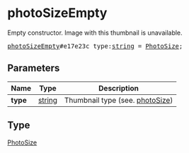 # photoSizeEmpty

Empty constructor. Image with this thumbnail is unavailable.

<pre>
<a href="../constructor/photoSizeEmpty.md">photoSizeEmpty</a>#e17e23c type:<a href="../type/string.md">string</a> = <a href="../type/PhotoSize.md">PhotoSize</a>;</pre>
## Parameters

| Name | Type | Description |
|------|:----:|-------------|
| **type** | <a href="../type/string.md">string</a> | Thumbnail type (see. [photoSize](photoSize.md)) |

## Type

<a href="../type/PhotoSize.md">PhotoSize</a>
